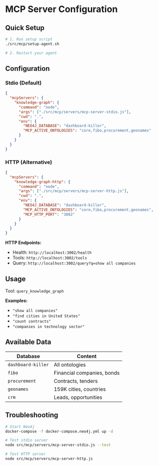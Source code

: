 # MCP Server Configuration

## Quick Setup

```bash
# 1. Run setup script
./src/mcp/setup-agent.sh

# 2. Restart your agent
```

## Configuration

### Stdio (Default)
```json
{
  "mcpServers": {
    "knowledge-graph": {
      "command": "node",
      "args": ["./src/mcp/servers/mcp-server-stdio.js"],
      "cwd": ".",
      "env": {
        "NEO4J_DATABASE": "dashboard-killer",
        "MCP_ACTIVE_ONTOLOGIES": "core,fibo,procurement,geonames"
      }
    }
  }
}
```

### HTTP (Alternative)
```json
{
  "mcpServers": {
    "knowledge-graph-http": {
      "command": "node",
      "args": ["./src/mcp/servers/mcp-server-http.js"],
      "cwd": ".",
      "env": {
        "NEO4J_DATABASE": "dashboard-killer",
        "MCP_ACTIVE_ONTOLOGIES": "core,fibo,procurement,geonames",
        "MCP_HTTP_PORT": "3002"
      }
    }
  }
}
```

**HTTP Endpoints:**
- Health: `http://localhost:3002/health`
- Tools: `http://localhost:3002/tools`
- Query: `http://localhost:3002/query?q=show all companies`

## Usage

Tool: `query_knowledge_graph`

**Examples:**
- `"show all companies"`
- `"find cities in United States"`
- `"count contracts"`
- `"companies in technology sector"`

## Available Data

| Database | Content |
|----------|---------|
| `dashboard-killer` | All ontologies |
| `fibo` | Financial companies, bonds |
| `procurement` | Contracts, tenders |
| `geonames` | 159K cities, countries |
| `crm` | Leads, opportunities |

## Troubleshooting

```bash
# Start Neo4j
docker-compose -f docker-compose.neo4j.yml up -d

# Test stdio server
node src/mcp/servers/mcp-server-stdio.js --test

# Test HTTP server
node src/mcp/servers/mcp-server-http.js
``` 
